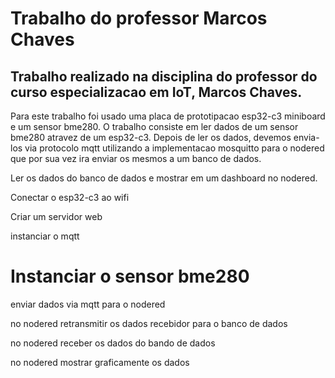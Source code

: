 # Trabalho do professor Marcos Chaves

## Trabalho realizado na disciplina do professor do curso especializacao em IoT, Marcos Chaves.

Para este trabalho foi usado uma placa de prototipacao esp32-c3 miniboard e um sensor bme280.
O trabalho consiste em ler dados de um sensor bme280 atravez de um esp32-c3.
Depois de ler os dados, devemos envia-los via protocolo mqtt utilizando a implementacao mosquitto
para o nodered que por sua vez ira enviar os mesmos a um banco de dados.

Ler os dados do banco de dados e mostrar em um dashboard no nodered.

Conectar o esp32-c3 ao wifi

Criar um servidor web
 
instanciar o mqtt

# Instanciar o sensor bme280

enviar dados via mqtt para o nodered

no nodered retransmitir os dados recebidor para o banco de dados

no nodered receber os dados do bando de dados 

no nodered mostrar graficamente os dados